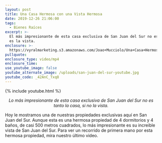 ```yaml
---
layout: post
title: Una Casa Hermosa con una Vista Hermosa
date: 2019-12-26 21:06:00
tags:
  - Bienes Raíces
excerpt: >-
  El más impresionante de esta casa exclusiva de San Juan del Sur no es la casa,
  es la vista.
enclosure: >-
  https://vyralmarketing.s3.amazonaws.com/Joao+Mucciolo/Una+Casa+Hermosa+con+una+Vista+Hermosa.mp4
pullquote:
enclosure_type: video/mp4
enclosure_time:
use_youtube_image: false
youtube_alternate_image: /uploads/san-juan-del-sur-youtube.jpg
youtube_code: _42AnC_Txq8
---
```


{% include youtube.html %}

<p style="text-align:center;"><em>Lo m&aacute;s impresionante de esta casa exclusiva de San Juan del Sur no es tanto la casa, si no la vista.</em></p>

Hoy le mostramos una de nuestras propiedades exclusivas aqu&iacute; en San Juan del Sur. Aunque esta es una hermosa propiedad de 4 dormitorios y 4 ba&ntilde;os, de casi 500 metros cuadrados, lo m&aacute;s impresionante es su increible vista de San Juan del Sur. Para ver un recorrido de primera mano por esta hermosa propiedad, mira nuestro &uacute;ltimo video.